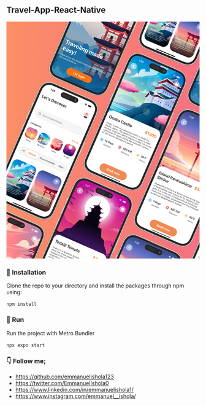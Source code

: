 ## Travel-App-React-Native

![Image](./assets/design.png)
  
### 📘 Installation
Clone the repo to your directory and install the packages through npm using:
```
npm install
```

### 🔬 Run
Run the project with Metro Bundler
```
npx expo start
```


### 👇 Follow me;
- https://github.com/emmanuelishola123
- https://twitter.com/EmmanuelIshola0
- https://www.linkedin.com/in/emmanuelishola1/
- https://www.instagram.com/emmanuel__ishola/
